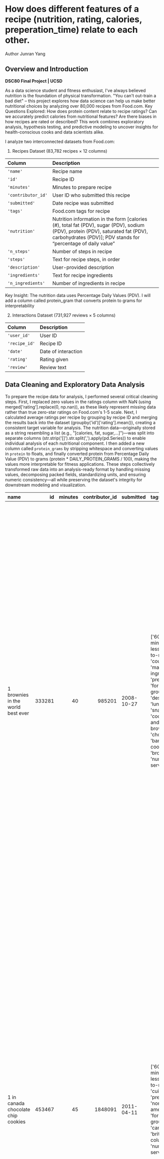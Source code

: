 # How does different features of a recipe (nutrition, rating, calories, preperation_time) relate to each other.
Author Junran Yang
## Overview and Introduction  
**DSC80 Final Project | UCSD**  

As a data science student and fitness enthusiast, I've always believed nutrition is the foundation of physical transformation. "You can't out-train a bad diet" – this project explores how data science can help us make better nutritional choices by analyzing over 80,000 recipes from Food.com.
Key Questions Explored:
How does protein content relate to recipe ratings?
Can we accurately predict calories from nutritional features?
Are there biases in how recipes are rated or described?
This work combines exploratory analysis, hypothesis testing, and predictive modeling to uncover insights for health-conscious cooks and data scientists alike.

I analyze two interconnected datasets from Food.com:

1. Recipes Dataset (83,782 recipes × 12 columns)

| Column             | Description                                                                                                                                                                                       |
| :----------------- | :------------------------------------------------------------------------------------------------------------------------------------------------------------------------------------------------ |
| `'name'`           | Recipe name                                                                                                                                                                                       |
| `'id'`             | Recipe ID                                                                                                                                                                                         |
| `'minutes'`        | Minutes to prepare recipe                                                                                                                                                                         |
| `'contributor_id'` | User ID who submitted this recipe                                                                                                                                                                 |
| `'submitted'`      | Date recipe was submitted                                                                                                                                                                         |
| `'tags'`           | Food.com tags for recipe                                                                                                                                                                          |
| `'nutrition'`      | Nutrition information in the form [calories (#), total fat (PDV), sugar (PDV), sodium (PDV), protein (PDV), saturated fat (PDV), carbohydrates (PDV)]; PDV stands for “percentage of daily value” |
| `'n_steps'`        | Number of steps in recipe                                                                                                                                                                         |
| `'steps'`          | Text for recipe steps, in order                                                                                                                                                                   |
| `'description'`    | User-provided description                                                                                                                                                                         |
| `'ingredients'`    | Text for recipe ingredients                                                                                                                                                                       |
| `'n_ingredients'`  | Number of ingredients in recipe                                                                                                                                                                   |

Key Insight: The nutrition data uses Percentage Daily Values (PDV). I will add a column called protein_gram that converts protein to grams for interpretability

2. Interactions Dataset (731,927 reviews × 5 columns)

| Column        | Description         |
| :------------ | :------------------ |
| `'user_id'`   | User ID             |
| `'recipe_id'` | Recipe ID           |
| `'date'`      | Date of interaction |
| `'rating'`    | Rating given        |
| `'review'`    | Review text         |

## Data Cleaning and Exploratory Data Analysis
To prepare the recipe data for analysis, I performed several critical cleaning steps. First, I replaced zero values in the ratings column with NaN (using merged['rating'].replace(0, np.nan)), as these likely represent missing data rather than true zero-star ratings on Food.com's 1-5 scale. Next, I calculated average ratings per recipe by grouping by recipe ID and merging the results back into the dataset (groupby('id')['rating'].mean()), creating a consistent target variable for analysis. The nutrition data—originally stored as a string resembling a list (e.g., "[calories, fat, sugar,...]")—was split into separate columns (str.strip('[]').str.split(',').apply(pd.Series)) to enable individual analysis of each nutritional component. I then added a new column called `protein_grams` by stripping whitespace and converting values in `protein` to floats, and finally converted protein from Percentage Daily Value (PDV) to grams (protein * DAILY_PROTEIN_GRAMS / 100), making the values more interpretable for fitness applications. These steps collectively transformed raw data into an analysis-ready format by handling missing values, decomposing packed fields, standardizing units, and ensuring numeric consistency—all while preserving the dataset's integrity for downstream modeling and visualization.


| name                                 |     id |   minutes |   contributor_id | submitted   | tags                                                                                                                                                                                                                        | nutrition                                    |   n_steps | steps                                                                                                                                                                                                                                                                                                                                                                                                                                                                                                                                                                                                                                                                                                                                                                                                                              | description                                                                                                                                                                                                                                                                                                                                                                       | ingredients                                                                                                                                                                    |   n_ingredients |   user_id |   recipe_id | date       |   rating | review                                                                                                                                                                                                                                                                                                                                           |   average_rating |   calories |   total_fat |   sugar |   sodium |   protein |   saturated_fat |   carbohydrates |   protein_grams |
|:-------------------------------------|-------:|----------:|-----------------:|:------------|:----------------------------------------------------------------------------------------------------------------------------------------------------------------------------------------------------------------------------|:---------------------------------------------|----------:|:-----------------------------------------------------------------------------------------------------------------------------------------------------------------------------------------------------------------------------------------------------------------------------------------------------------------------------------------------------------------------------------------------------------------------------------------------------------------------------------------------------------------------------------------------------------------------------------------------------------------------------------------------------------------------------------------------------------------------------------------------------------------------------------------------------------------------------------|:----------------------------------------------------------------------------------------------------------------------------------------------------------------------------------------------------------------------------------------------------------------------------------------------------------------------------------------------------------------------------------|:-------------------------------------------------------------------------------------------------------------------------------------------------------------------------------|----------------:|----------:|------------:|:-----------|---------:|:-------------------------------------------------------------------------------------------------------------------------------------------------------------------------------------------------------------------------------------------------------------------------------------------------------------------------------------------------|-----------------:|-----------:|------------:|--------:|---------:|----------:|----------------:|----------------:|----------------:|
| 1 brownies in the world    best ever | 333281 |        40 |           985201 | 2008-10-27  | ['60-minutes-or-less', 'time-to-make', 'course', 'main-ingredient', 'preparation', 'for-large-groups', 'desserts', 'lunch', 'snacks', 'cookies-and-brownies', 'chocolate', 'bar-cookies', 'brownies', 'number-of-servings'] | [138.4, 10.0, 50.0, 3.0, 3.0, 19.0, 6.0]     |        10 | ['heat the oven to 350f and arrange the rack in the middle', 'line an 8-by-8-inch glass baking dish with aluminum foil', 'combine chocolate and butter in a medium saucepan and cook over medium-low heat , stirring frequently , until evenly melted', 'remove from heat and let cool to room temperature', 'combine eggs , sugar , cocoa powder , vanilla extract , espresso , and salt in a large bowl and briefly stir until just evenly incorporated', 'add cooled chocolate and mix until uniform in color', 'add flour and stir until just incorporated', 'transfer batter to the prepared baking dish', 'bake until a tester inserted in the center of the brownies comes out clean , about 25 to 30 minutes', 'remove from the oven and cool completely before cutting']                                                  | these are the most; chocolatey, moist, rich, dense, fudgy, delicious brownies that you'll ever make.....sereiously! there's no doubt that these will be your fav brownies ever for you can add things to them or make them plain.....either way they're pure heaven!                                                                                                              | ['bittersweet chocolate', 'unsalted butter', 'eggs', 'granulated sugar', 'unsweetened cocoa powder', 'vanilla extract', 'brewed espresso', 'kosher salt', 'all-purpose flour'] |               9 |    386585 |      333281 | 2008-11-19 |        4 | These were pretty good, but took forever to bake.  I would send it ended up being almost an hour!  Even then, the brownies stuck to the foil, and were on the overly moist side and not easy to cut.  They did taste quite rich, though!  Made for My 3 Chefs.                                                                                   |                4 |      138.4 |          10 |      50 |        3 |         3 |              19 |               6 |             1.5 |
| 1 in canada chocolate chip cookies   | 453467 |        45 |          1848091 | 2011-04-11  | ['60-minutes-or-less', 'time-to-make', 'cuisine', 'preparation', 'north-american', 'for-large-groups', 'canadian', 'british-columbian', 'number-of-servings']                                                               | [595.1, 46.0, 211.0, 22.0, 13.0, 51.0, 26.0] |        12 | ['pre-heat oven the 350 degrees f', 'in a mixing bowl , sift together the flours and baking powder', 'set aside', 'in another mixing bowl , blend together the sugars , margarine , and salt until light and fluffy', 'add the eggs , water , and vanilla to the margarine / sugar mixture and mix together until well combined', 'add in the flour mixture to the wet ingredients and blend until combined', 'scrape down the sides of the bowl and add the chocolate chips', 'mix until combined', 'scrape down the sides to the bowl again', 'using an ice cream scoop , scoop evenly rounded balls of dough and place of cookie sheet about 1 - 2 inches apart to allow for spreading during baking', 'bake for 10 - 15 minutes or until golden brown on the outside and soft & chewy in the center', 'serve hot and enjoy !'] | this is the recipe that we use at my school cafeteria for chocolate chip cookies. they must be the best chocolate chip cookies i have ever had! if you don't have margarine or don't like it, then just use butter (softened) instead.                                                                                                                                            | ['white sugar', 'brown sugar', 'salt', 'margarine', 'eggs', 'vanilla', 'water', 'all-purpose flour', 'whole wheat flour', 'baking soda', 'chocolate chips']                    |              11 |    424680 |      453467 | 2012-01-26 |        5 | Originally I was gonna cut the recipe in half (just the 2 of us here), but then we had a park-wide yard sale, & I made the whole batch & used them as enticements for potential buyers ~ what the hey, a free cookie as delicious as these are, definitely works its magic! Will be making these again, for sure! Thanks for posting the recipe! |                5 |      595.1 |          46 |     211 |       22 |        13 |              51 |              26 |             6.5 |
| 412 broccoli casserole               | 306168 |        40 |            50969 | 2008-05-30  | ['60-minutes-or-less', 'time-to-make', 'course', 'main-ingredient', 'preparation', 'side-dishes', 'vegetables', 'easy', 'beginner-cook', 'broccoli']                                                                        | [194.8, 20.0, 6.0, 32.0, 22.0, 36.0, 3.0]    |         6 | ['preheat oven to 350 degrees', 'spray a 2 quart baking dish with cooking spray , set aside', 'in a large bowl mix together broccoli , soup , one cup of cheese , garlic powder , pepper , salt , milk , 1 cup of french onions , and soy sauce', 'pour into baking dish , sprinkle remaining cheese over top', 'bake for 25 minutes or until cheese is lightly browned', 'sprinkle with rest of french fried onions and bake until onions are browned and cheese is bubbly , about 10 more minutes']                                                                                                                                                                                                                                                                                                                              | since there are already 411 recipes for broccoli casserole posted to "zaar" ,i decided to call this one  #412 broccoli casserole.i don't think there are any like this one in the database. i based this one on the famous "green bean casserole" from campbell's soup. but i think mine is better since i don't like cream of mushroom soup.submitted to "zaar" on may 28th,2008 | ['frozen broccoli cuts', 'cream of chicken soup', 'sharp cheddar cheese', 'garlic powder', 'ground black pepper', 'salt', 'milk', 'soy sauce', 'french-fried onions']          |               9 |     29782 |      306168 | 2008-12-31 |        5 | This was one of the best broccoli casseroles that I have ever made.  I made my own chicken soup for this recipe. I was a bit worried about the tsp of soy sauce but it gave the casserole the best flavor. YUM!                                                                                                                                  |                5 |      194.8 |          20 |       6 |       32 |        22 |              36 |               3 |            11   |

### Univariate Analysis
For the univariate analysis, I created a histogram that visualizes the distribution of average recipe ratings in my dataset. The distribution shows that the vast majority of recipes have high average ratings, with a strong concentration near 5 stars. Very few recipes fall below a 4-star average, suggesting either user bias toward high ratings or a tendency to only review well-liked recipes.
<iframe
  src="assets/fig1.html"
  width="800"
  height="600"
  frameborder="0"
></iframe>


### Bivariate Analysis
For the bivariate analysis, I created a scatter plot that visualizes the relationship between preperation time and average_rating. The scatter plot shows that recipes receive high average ratings are clustered at the 5-star mark across all time ranges, but mostly in the low preperation time range. One potention reason is that most data we had didn't have super long preperation time, and user really like to rate 5 star for the recipe, so we can't say there is a clear correlation between preparation time and average rating right now.
<iframe
  src="assets/fig2.html"
  width="800"
  height="600"
  frameborder="0"
></iframe>

### Interesting Aggregates
For the aggregates analysis I created a table that identifies the top 10 recipe contributors by volume, revealing that the most prolific users (submitting 1,680-3,060 recipes each) consistently maintain exceptional ratings between 4.72-4.85 stars, with median prep times of 25-55 minutes. The results highlight both the platform's reliance on a small group of super-users for quality content and a potential positivity bias in ratings, as no top contributor averaged below 4.7 stars despite varying recipe volumes and preparation times.


|   recipe_count |   average_rating |   minutes |
|---------------:|-----------------:|----------:|
|           3060 |          4.78761 |        25 |
|           2754 |          4.84693 |        42 |
|           2503 |          4.80217 |        23 |
|           2436 |          4.78994 |        40 |
|           2368 |          4.76688 |        30 |
|           2310 |          4.82568 |        27 |
|           1867 |          4.81609 |        35 |
|           1795 |          4.77882 |        25 |
|           1711 |          4.71974 |        55 |
|           1680 |          4.85124 |        30 |




## Assessment of Missingness
### NMAR Analysis
The review column is likely NMAR (Not Missing At Random) because its missingness depends on the unobserved true sentiment of users—people may skip writing reviews when they feel ambivalent or dissatisfied, but this reason is not captured in the data. To make it MAR (Missing At Random), we would need additional data such as the time spent on recipe page or the clicks user made.

### Missingness Dependency
I investigated whether missing descriptions depend on recipe attributes by conducting two permutation tests:
Prep Time (minutes): Tested if recipes with missing descriptions have systematically different prep times.
Rating (rating): Tested if missing descriptions correlate with recipe ratings.

> Description and Prep Time (minutes)
Null Hypothesis (H₀): Description missingness is independent of prep time.
Alternative Hypothesis (H₁): Recipes with missing descriptions have different average prep times.
Test Statistic: Absolute difference in mean prep time (missing vs. non-missing).
Significance Level: α = 0.05
Result: p = 0.462 → Fail to reject H₀
Conclusion: No evidence that prep time affects description missingness.
<iframe
  src="assets/fig3.html"
  width="800"
  height="600"
  frameborder="0"
></iframe>
From the graph it can be seen that the distribution of prep time with description and without description look similar, meaning the missingness of description doesn't affect the overall shape of prep time distribution.

> Description and rating
Null Hypothesis (H₀): Description missingness is independent of rating.
Alternative Hypothesis (H₁): Recipes with missing descriptions have different average ratings.
Test Statistic: Absolute difference in mean ratings (missing vs. non-missing).
Significance Level: α = 0.05
Result: p = 0.014 → Reject H₀
Conclusion: Missing descriptions correlate with ratings (likely NMAR). Lower-rated recipes may lack descriptions because contributors invest less effort in unpopular recipes.
<iframe
  src="assets/fig4.html"
  width="800"
  height="600"
  frameborder="0"
></iframe>
From the graph it can be seen that the distribution of rating with description and without description look very different, meaning the missingness of description is indeed related to rating and could affect the shape of rating distribution.

## Hypothesis Testing
I am interested in whether recipes with different protein content tend to have different preparation times. Specifically, I want to know if high-protein recipes take longer to prepare than low-protein ones.

Null Hypothesis: High-protein and low-protein recipes take the same amount of time to prepare on average.
Alternative Hypothesis: High-protein recipes take longer to prepare than low-protein recipes.
Test Statistic: The difference in mean preparation time between high-protein and low-protein recipes.
Significance Level: 0.05

I chose a permutation test because I want to assess whether the observed difference in means could arise purely by chance under the null hypothesis. I split the recipes into two groups based on whether their protein content is above or below the median protein value. The observed difference in average preparation time was computed, and  then randomly shuffled the minutes column 500 times to simulate the distribution of mean differences under the null.

The resulting p-value was 0.26, meaning that 26% of the time, a difference as extreme or more extreme than the observed difference would occur by chance. Since this p-value is greater than our chosen significance level of 0.05, we fail to reject the null hypothesis. This suggests that there is not enough evidence to conclude that high-protein recipes take longer to prepare than low-protein ones. The test and design choices are appropriate for answering our question because they directly compare the means of two comparable groups under minimal assumptions, allowing us to assess if any observed difference is likely due to random variation.


## Framing a Prediction Problem
I plan to predict the calorie content of recipes using nutritional features, framing this as a regression problem since calories are continuous values. The response variable is calories—a critical metric for dietary planning—and I’ve chosen it because I often estimate meals based on partial ingredient data (e.g., sugar or protein amounts) rather than exact measurements.
To evaluate performance, I’ll use:
RMSE (Root Mean Squared Error): To quantify average prediction error in interpretable calorie units, prioritizing precise estimates for health tracking.
R² score: To measure how well the model explains calorie variance compared to a baseline.
I’ll use available nutritional features (sugar, protein, fat, etc.) and recipe attributes (minutes, n_steps) as predictors, since these are known before cooking—mirroring real-world scenarios where I might tweak ingredients. The model’s goal is to help make informed decisions even when exact measurements are unavailable.

## Baseline Model
My baseline uses a simple linear regression with two quantitative features: protein (grams) and sugar (grams), both standardized via StandardScaler. No encoding was needed since these are numeric values. The model achieves:

Train RMSE: 763.64
Test RMSE: 315.35 calories
R²: 0.73 on test data, 0.72 on train data.

While the R² indicates a moderately strong relationship, the large train-test RMSE gap raises concerns about overfitting or split randomness. My model’s strength lies in its simplicity—using only two intuitive features, but future iterations should incorporate more nutritional variables (e.g., fat, carbs) to improve accuracy.

## Final Model
Final Model Features
'has_goodtag'
This binary feature identifies recipes likely to be desserts/sweets by checking reviews for terms like 'sugar' or 'dessert'. We included it because desserts typically have distinct calorie profiles due to higher sugar/fat content. The feature was one-hot encoded to avoid imposing ordinal relationships.

'n_steps' (binarized)
I transformed this into a binary feature (≥9 steps = complex) because intricate recipes often use more calorie-dense ingredients (e.g., sauces, layered components). This aligns with culinary intuition that complex preparations tend to be richer.

Nutritional features ('protein', 'sugar', etc.)
I included five standardized nutritional components (protein, sugar, sodium, saturated_fat, carbohydrates) because calories derive directly from macronutrients (4 cal/g for protein/carbs, 9 cal/g for fat). Polynomial features (degree=1) were tested but not used, as cross-validation showed higher degrees increased overfitting without improving RMSE.

Modeling and Hyperparameter Tuning
I used linear regression for its interpretability and alignment with nutritional science (calorie calculation is inherently linear). The key hyperparameter—polynomial degree—was selected via 5-fold cross-validation (minimizing RMSE), with degree=1 performing best. This suggests calorie predictions rely primarily on additive nutrient contributions rather than complex interactions.


Using linear regression with polynomial features (degree=1), selected via 5-fold cross-validation (minimizing RMSE), the model achieves:
Test RMSE: 166.06 calories (47% lower than baseline)
Test R²: 0.926 (27% improvement over baseline)

The near-identical train/test scores (RMSE: 157.16 vs 166.06, R²: 0.926 vs 0.926) suggest much better generalization.

## Fairness Analysis
For the fairness evaluation, I split recipes into two groups:
Group X (Meat recipes): Recipes containing meat, identified by tags like 'beef', 'chicken', or 'fish'.
Group Y (Non-meat recipes): All other recipes.

I evaluated RMSE parity between these groups because calorie prediction errors could mislead dietary choices—for example, underestimating calories in meat dishes might encourage overconsumption, while overestimating vegetarian recipes could unnecessarily deter healthier options.

Hypotheses:
Null (H₀): The model is fair. Its RMSE for meat and non-meat recipes is equal, and any differences are due to random chance.
Alternative (H₁): The model is unfair. Its RMSE differs between meat and non-meat recipes.

Test Design:
Test Statistic: Absolute difference in RMSE.
Significance Level: 0.05.
Permutation Tests: 500 shuffles of the has_meat labels to simulate H₀.

Results:

Observed Difference: 17.023214562489272 calories.

p-value: 0.262 (> 0.05).

Conclusion:
We fail to reject H₀ (p > 0.05), finding no statistically significant evidence of unfairness. The model’s calorie predictions are similarly accurate for meat and non-meat recipes, with RMSE differences likely due to chance.
